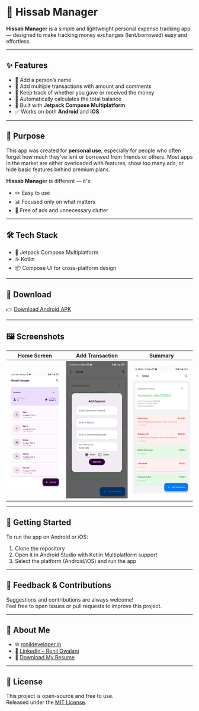# 📒 Hissab Manager

**Hissab Manager** is a simple and lightweight personal expense tracking app — designed to make tracking money exchanges (lent/borrowed) easy and effortless.

---

## ✨ Features

- 👤 Add a person’s name  
- 💸 Add multiple transactions with amount and comments  
- 🔁 Keep track of whether you gave or received the money  
- 🧮 Automatically calculates the total balance  
- 📱 Built with **Jetpack Compose Multiplatform**  
- ✅ Works on both **Android** and **iOS**

---

## 🎯 Purpose

This app was created for **personal use**, especially for people who often forget how much they’ve lent or borrowed from friends or others. Most apps in the market are either overloaded with features, show too many ads, or hide basic features behind premium plans.

**Hissab Manager** is different — it's:
- ✏️ Easy to use  
- 📊 Focused only on what matters  
- 🚫 Free of ads and unnecessary clutter

---

## 🛠️ Tech Stack

- 🧱 Jetpack Compose Multiplatform  
- ☕ Kotlin  
- 📦 Compose UI for cross-platform design

---

## 📲 Download

👉 [Download Android APK](https://ronildeveloper.in/files/Hissab%20Manger.apk)

---

## 🖼️ Screenshots

| Home Screen | Add Transaction | Summary |
|-------------|------------------|---------|
| ![Home](https://github.com/ronil-gwalani/Hissab/blob/main/screenshots/home.jpg) | ![Add](https://github.com/ronil-gwalani/Hissab/blob/main/screenshots/add_transaction.jpg) | ![Summary](https://github.com/ronil-gwalani/Hissab/blob/main/screenshots/detail.jpg) |

---

## 🚀 Getting Started

To run the app on Android or iOS:
1. Clone the repository
2. Open it in Android Studio with Kotlin Multiplatform support
3. Select the platform (Android/iOS) and run the app

---

## 💬 Feedback & Contributions

Suggestions and contributions are always welcome!  
Feel free to open issues or pull requests to improve this project.

---

## 🙋 About Me

- 🌐 [ronildeveloper.in](https://ronildeveloper.in)  
- 💼 [LinkedIn – Ronil Gwalani](https://www.linkedin.com/in/ronil-gwalani)  
- 📄 [Download My Resume](https://ronildeveloper.in/files/Ronil-CV.pdf)

---

## 📜 License

This project is open-source and free to use.  
Released under the [MIT License](LICENSE).

